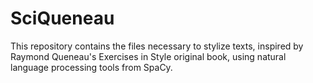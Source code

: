 # SciQueneau

This repository contains the files necessary to stylize texts, inspired by Raymond Queneau's Exercises in Style original book, using natural language processing tools from SpaCy.
